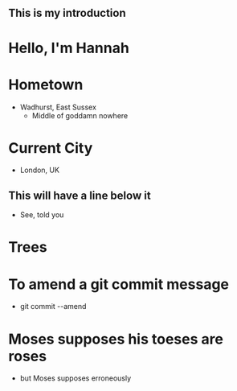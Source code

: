 ## This is my introduction

# Hello, I'm Hannah

# Hometown
* Wadhurst, East Sussex
	* Middle of goddamn nowhere

# Current City
* London, UK

## This will have a line below it
* See, told you

# Trees

# To amend a git commit message
* git commit --amend

# Moses supposes his toeses are roses
* but Moses supposes erroneously